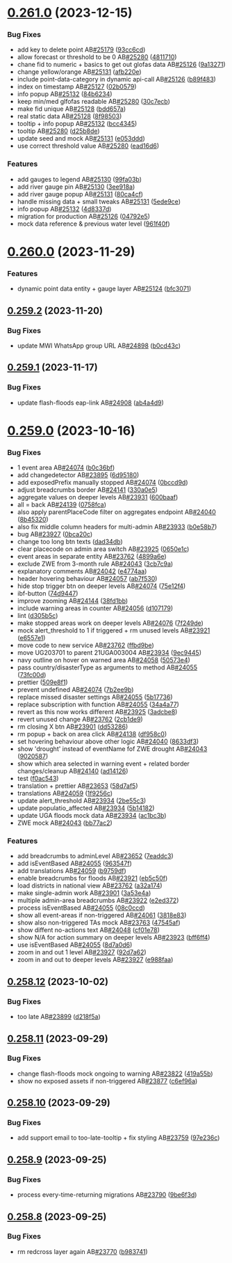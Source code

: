 # [0.261.0](https://github.com/rodekruis/IBF-system/compare/v0.260.0...v0.261.0) (2023-12-15)


### Bug Fixes

* add key to delete point AB[#25179](https://github.com/rodekruis/IBF-system/issues/25179) ([93cc6cd](https://github.com/rodekruis/IBF-system/commit/93cc6cd00af233e8512c6b3aa6bee12f6ffa7c6e))
* allow forecast or threshold to be 0 AB[#25280](https://github.com/rodekruis/IBF-system/issues/25280) ([4811710](https://github.com/rodekruis/IBF-system/commit/481171069ea1b2e58cd4ba038edfa93329ad096b))
* chane fid to numeric + basics to get out glofas data AB[#25126](https://github.com/rodekruis/IBF-system/issues/25126) ([9a13271](https://github.com/rodekruis/IBF-system/commit/9a13271075773d5c2273fdc128c9e89e320e9a12))
* change yellow/orange AB[#25131](https://github.com/rodekruis/IBF-system/issues/25131) ([afb220e](https://github.com/rodekruis/IBF-system/commit/afb220ed9003bcff2211f7a5697b410a8cbe5590))
* include point-data-category in dynamic api-call AB[#25126](https://github.com/rodekruis/IBF-system/issues/25126) ([b89f483](https://github.com/rodekruis/IBF-system/commit/b89f4837534ad53562f8b1e3a19bdb9dfc8c4829))
* index on timestamp AB[#25127](https://github.com/rodekruis/IBF-system/issues/25127) ([02b0579](https://github.com/rodekruis/IBF-system/commit/02b057940631dfa7a94023a13bb3812bb551bc37))
* info popup AB[#25132](https://github.com/rodekruis/IBF-system/issues/25132) ([84b6234](https://github.com/rodekruis/IBF-system/commit/84b62341798e67a5c23d3cec3766847028b23921))
* keep min/med glfofas readable AB[#25280](https://github.com/rodekruis/IBF-system/issues/25280) ([30c7ecb](https://github.com/rodekruis/IBF-system/commit/30c7ecbab5ecf4f9909ebbba66b86ce7a816e83d))
* make fid unique AB[#25128](https://github.com/rodekruis/IBF-system/issues/25128) ([bdd657a](https://github.com/rodekruis/IBF-system/commit/bdd657a0f5a85c182789c0072d2820f4d59f097b))
* real static data AB[#25128](https://github.com/rodekruis/IBF-system/issues/25128) ([8f98503](https://github.com/rodekruis/IBF-system/commit/8f98503c1eff0a8c7e06976b631ac003aade9fa8))
* tooltip + info popup AB[#25132](https://github.com/rodekruis/IBF-system/issues/25132) ([bcc4345](https://github.com/rodekruis/IBF-system/commit/bcc43452c6d93bdc531324c7a3efc24de3949245))
* tooltip AB[#25280](https://github.com/rodekruis/IBF-system/issues/25280) ([d25b8de](https://github.com/rodekruis/IBF-system/commit/d25b8dea346d7d22c959de436ad6334acd783838))
* update seed and mock AB[#25131](https://github.com/rodekruis/IBF-system/issues/25131) ([e053ddd](https://github.com/rodekruis/IBF-system/commit/e053ddd8a2bdaaa936e3b83729c6978eb2da572f))
* use correct threshold value AB[#25280](https://github.com/rodekruis/IBF-system/issues/25280) ([ead16d6](https://github.com/rodekruis/IBF-system/commit/ead16d6cf3f60d200a0c80f05adf1bfd126394a8))


### Features

* add gauges to legend AB[#25130](https://github.com/rodekruis/IBF-system/issues/25130) ([99fa03b](https://github.com/rodekruis/IBF-system/commit/99fa03be22829a16c2abc803a7c7d1e97cc42ebc))
* add river gauge pin AB[#25130](https://github.com/rodekruis/IBF-system/issues/25130) ([3ee918a](https://github.com/rodekruis/IBF-system/commit/3ee918afbda742558b30df0f79b754a48ab0c63e))
* add river gauge popup AB[#25131](https://github.com/rodekruis/IBF-system/issues/25131) ([80ca4cf](https://github.com/rodekruis/IBF-system/commit/80ca4cf7ee36f7f64163c5f3faeacf4a600a994b))
* handle missing data + small tweaks AB[#25131](https://github.com/rodekruis/IBF-system/issues/25131) ([5ede9ce](https://github.com/rodekruis/IBF-system/commit/5ede9ce230f34a4f858cc1ca1c7e213698109fd7))
* info popup AB[#25132](https://github.com/rodekruis/IBF-system/issues/25132) ([4d8337d](https://github.com/rodekruis/IBF-system/commit/4d8337d8e0fd0187de7a8809e7d88f4dbb6aaea7))
* migration for production AB[#25126](https://github.com/rodekruis/IBF-system/issues/25126) ([04792e5](https://github.com/rodekruis/IBF-system/commit/04792e5291de5a0134432a3e595683e6aa8d044c))
* mock data reference & previous water level ([961f40f](https://github.com/rodekruis/IBF-system/commit/961f40fff974c7f62fd427bcf2984df84af36bd6))



# [0.260.0](https://github.com/rodekruis/IBF-system/compare/v0.259.2...v0.260.0) (2023-11-29)


### Features

* dynamic point data entity + gauge layer AB[#25124](https://github.com/rodekruis/IBF-system/issues/25124) ([bfc3071](https://github.com/rodekruis/IBF-system/commit/bfc3071d1459a9b860442cb1431027e4fa34cd0c))



## [0.259.2](https://github.com/rodekruis/IBF-system/compare/v0.259.1...v0.259.2) (2023-11-20)


### Bug Fixes

* update MWI WhatsApp group URL AB[#24898](https://github.com/rodekruis/IBF-system/issues/24898) ([b0cd43c](https://github.com/rodekruis/IBF-system/commit/b0cd43c509c94439252fcc373d97d53dda0e8f99))



## [0.259.1](https://github.com/rodekruis/IBF-system/compare/v0.259.0...v0.259.1) (2023-11-17)


### Bug Fixes

* update flash-floods eap-link AB[#24908](https://github.com/rodekruis/IBF-system/issues/24908) ([ab4a4d9](https://github.com/rodekruis/IBF-system/commit/ab4a4d97b449644626fc3f4f90e0fcef9bd3161a))



# [0.259.0](https://github.com/rodekruis/IBF-system/compare/v0.258.12...v0.259.0) (2023-10-16)


### Bug Fixes

* 1 event area AB[#24074](https://github.com/rodekruis/IBF-system/issues/24074) ([b0c36bf](https://github.com/rodekruis/IBF-system/commit/b0c36bf9fe0e2236201342f7dca45e6878f8b950))
* add changedetector AB[#23895](https://github.com/rodekruis/IBF-system/issues/23895) ([6d95180](https://github.com/rodekruis/IBF-system/commit/6d9518016da527da2bf3ef579b962e1f1b05ab91))
* add exposedPrefix manually stopped AB[#24074](https://github.com/rodekruis/IBF-system/issues/24074) ([0bccd9d](https://github.com/rodekruis/IBF-system/commit/0bccd9d9efb2f6a42f7a5dbf372cda15a2d0bbbb))
* adjust breadcrumbs border AB[#24141](https://github.com/rodekruis/IBF-system/issues/24141) ([330a0e5](https://github.com/rodekruis/IBF-system/commit/330a0e53baa73a358b20b83124818a2043a703ce))
* aggregate values on deeper levels AB[#23931](https://github.com/rodekruis/IBF-system/issues/23931) ([600baaf](https://github.com/rodekruis/IBF-system/commit/600baafd3c3d16af2d2f40ed1d8d29f446190541))
* all = back AB[#24139](https://github.com/rodekruis/IBF-system/issues/24139) ([0758fca](https://github.com/rodekruis/IBF-system/commit/0758fcaafe6cbf67fb022eb60a5b3ac6199e5943))
* also apply parentPlaceCode filter on aggregates endpoint AB[#24040](https://github.com/rodekruis/IBF-system/issues/24040) ([8b45320](https://github.com/rodekruis/IBF-system/commit/8b45320b894ad247218dd893b9da8260531cef97))
* also fix middle column headers for multi-admin AB[#23933](https://github.com/rodekruis/IBF-system/issues/23933) ([b0e58b7](https://github.com/rodekruis/IBF-system/commit/b0e58b76e389c3a1b83a687f8e6d020fe0b79e43))
* bug AB[#23927](https://github.com/rodekruis/IBF-system/issues/23927) ([0bca20c](https://github.com/rodekruis/IBF-system/commit/0bca20c813da820ba6eab2f99096991b10223cb7))
* change too long btn texts ([dad34db](https://github.com/rodekruis/IBF-system/commit/dad34dbd6e40d83970423cff991c938739f614cd))
* clear placecode on admin area switch AB[#23925](https://github.com/rodekruis/IBF-system/issues/23925) ([0650e1c](https://github.com/rodekruis/IBF-system/commit/0650e1c7633d4f5d7d36ac6a3c7a3c26995f6a26))
* event areas in separate entity AB[#23762](https://github.com/rodekruis/IBF-system/issues/23762) ([4899a6e](https://github.com/rodekruis/IBF-system/commit/4899a6ea6e0883636b6d1c7e5cb6a9dae0158412))
* exclude ZWE from 3-month rule AB[#24043](https://github.com/rodekruis/IBF-system/issues/24043) ([3cb7c9a](https://github.com/rodekruis/IBF-system/commit/3cb7c9ae58c1b227768d393a507850588ec02197))
* explanatory comments AB[#24042](https://github.com/rodekruis/IBF-system/issues/24042) ([e4774aa](https://github.com/rodekruis/IBF-system/commit/e4774aab807b5fb1ab719517d1e30d969b8f5f5f))
* header hovering behaviour AB[#24057](https://github.com/rodekruis/IBF-system/issues/24057) ([ab7f530](https://github.com/rodekruis/IBF-system/commit/ab7f530ad3656d8d03b042b29c7b985eb153b87b))
* hide stop trigger btn on deeper levels AB[#24074](https://github.com/rodekruis/IBF-system/issues/24074) ([75e12f4](https://github.com/rodekruis/IBF-system/commit/75e12f44165d1d338e184d994a2afef3a5ad9ef0))
* ibf-button ([74d9447](https://github.com/rodekruis/IBF-system/commit/74d944777c91022e77fc44426cee565bec22fd08))
* improve zooming AB[#24144](https://github.com/rodekruis/IBF-system/issues/24144) ([38fd1bb](https://github.com/rodekruis/IBF-system/commit/38fd1bb6e09bdda56a6c98878c26cb7824cad0c6))
* include warning areas in counter AB[#24056](https://github.com/rodekruis/IBF-system/issues/24056) ([d107179](https://github.com/rodekruis/IBF-system/commit/d1071799f418bacfa5e001869b9b8570467bf7be))
* lint ([d305b5c](https://github.com/rodekruis/IBF-system/commit/d305b5c6bc92dbfa254858c0deab02817836d663))
* make stopped areas work on deeper levels AB[#24076](https://github.com/rodekruis/IBF-system/issues/24076) ([7f249de](https://github.com/rodekruis/IBF-system/commit/7f249de3827ae3d0ce187bfa2516f03c654d219a))
* mock alert_threshold to 1 if triggered + rm unused levels AB[#23921](https://github.com/rodekruis/IBF-system/issues/23921) ([e6557e1](https://github.com/rodekruis/IBF-system/commit/e6557e15cf34a02408923f1dc85ff978ebba4619))
* move code to new service AB[#23762](https://github.com/rodekruis/IBF-system/issues/23762) ([ffbd9be](https://github.com/rodekruis/IBF-system/commit/ffbd9be20a5625acd64f3f37f2520012cb654f88))
* move UG203701 to parent 21UGA003004 AB[#23934](https://github.com/rodekruis/IBF-system/issues/23934) ([9ec9445](https://github.com/rodekruis/IBF-system/commit/9ec94450d394033a19a5aea12d5ac89b2cbc8232))
* navy outline on hover on warned area AB[#24058](https://github.com/rodekruis/IBF-system/issues/24058) ([50573e4](https://github.com/rodekruis/IBF-system/commit/50573e4aa5247a78fb71f22a74b891e3e2bf3b2b))
* pass country/disasterType as arguments to method AB[#24055](https://github.com/rodekruis/IBF-system/issues/24055) ([73fc00d](https://github.com/rodekruis/IBF-system/commit/73fc00da7b01bf23b6164a3a804f8173ccf9ecaf))
* prettier ([509e8f1](https://github.com/rodekruis/IBF-system/commit/509e8f15f428dfbcfa22bcd2863e920fa2105110))
* prevent undefined AB[#24074](https://github.com/rodekruis/IBF-system/issues/24074) ([7b2ee9b](https://github.com/rodekruis/IBF-system/commit/7b2ee9bdcc6afe7892078f6a13b6f078230ad350))
* replace missed disaster settings AB[#24055](https://github.com/rodekruis/IBF-system/issues/24055) ([5b17736](https://github.com/rodekruis/IBF-system/commit/5b177369335a43f5cd5fb1ea72bee83f385a095a))
* replace subscription with function AB[#24055](https://github.com/rodekruis/IBF-system/issues/24055) ([34a4a77](https://github.com/rodekruis/IBF-system/commit/34a4a7799f2caf60cd1184febc179f2c8f41fe35))
* revert as this now works different AB[#23925](https://github.com/rodekruis/IBF-system/issues/23925) ([3adcbe8](https://github.com/rodekruis/IBF-system/commit/3adcbe8401649ea46f1c00beadc04c00c4823a33))
* revert unused change AB[#23762](https://github.com/rodekruis/IBF-system/issues/23762) ([2cb1de9](https://github.com/rodekruis/IBF-system/commit/2cb1de9c415522347c1f829cebb7ee742db69543))
* rm closing X btn AB[#23901](https://github.com/rodekruis/IBF-system/issues/23901) ([dd53286](https://github.com/rodekruis/IBF-system/commit/dd5328693605a1415505fe0bfd3025184f002c85))
* rm popup + back on area click AB[#24138](https://github.com/rodekruis/IBF-system/issues/24138) ([df958c0](https://github.com/rodekruis/IBF-system/commit/df958c0c7afa5825733bc3d121cb4730900c8396))
* set hovering behaviour above other logic AB[#24040](https://github.com/rodekruis/IBF-system/issues/24040) ([8633df3](https://github.com/rodekruis/IBF-system/commit/8633df3a7f1c07bac9e735bcdc85981225bdf097))
* show 'drought' instead of eventName fof ZWE drought AB[#24043](https://github.com/rodekruis/IBF-system/issues/24043) ([9020587](https://github.com/rodekruis/IBF-system/commit/9020587b647c51e2d7b4d8eaa9071169c622181c))
* show which area selected in warning event + related border changes/cleanup AB[#24140](https://github.com/rodekruis/IBF-system/issues/24140) ([ad14126](https://github.com/rodekruis/IBF-system/commit/ad141269f0bab8e37f68728c29fd5b372847212a))
* test ([f0ac543](https://github.com/rodekruis/IBF-system/commit/f0ac543261c2a4bfe4519b623fc5dd25bafc9894))
* translation + prettier AB[#23653](https://github.com/rodekruis/IBF-system/issues/23653) ([58d7af5](https://github.com/rodekruis/IBF-system/commit/58d7af569b344adc240f803c03f2d4c46e55ba57))
* translations AB[#24059](https://github.com/rodekruis/IBF-system/issues/24059) ([1f9256c](https://github.com/rodekruis/IBF-system/commit/1f9256c82388e299e959b474b2b209a33f7dd654))
* update alert_threshold AB[#23934](https://github.com/rodekruis/IBF-system/issues/23934) ([2be55c3](https://github.com/rodekruis/IBF-system/commit/2be55c31c27d73e80b87cea300bad6eee4412328))
* update populatio_affected AB[#23934](https://github.com/rodekruis/IBF-system/issues/23934) ([5b14182](https://github.com/rodekruis/IBF-system/commit/5b141828d0e76b37b17add386632e7e7582ee768))
* update UGA floods mock data AB[#23934](https://github.com/rodekruis/IBF-system/issues/23934) ([ac1bc3b](https://github.com/rodekruis/IBF-system/commit/ac1bc3bb02d0ec7737346a696c55646942f7c347))
* ZWE mock AB[#24043](https://github.com/rodekruis/IBF-system/issues/24043) ([bb77ac2](https://github.com/rodekruis/IBF-system/commit/bb77ac28755c7f1b5de6814888fd56fffee545f7))


### Features

* add breadcrumbs to adminLevel AB[#23652](https://github.com/rodekruis/IBF-system/issues/23652) ([7eaddc3](https://github.com/rodekruis/IBF-system/commit/7eaddc3a01295d87ac65b7575e509bab24fc5a47))
* add isEventBased AB[#24055](https://github.com/rodekruis/IBF-system/issues/24055) ([963547f](https://github.com/rodekruis/IBF-system/commit/963547fe3a30d8c624ff58f00201e981b4252ed2))
* add translations AB[#24059](https://github.com/rodekruis/IBF-system/issues/24059) ([b9759df](https://github.com/rodekruis/IBF-system/commit/b9759dfccab9292a3d9221ba896710b10ac2af39))
* enable breadcrumbs for floods AB[#23921](https://github.com/rodekruis/IBF-system/issues/23921) ([eb5c50f](https://github.com/rodekruis/IBF-system/commit/eb5c50fe8099beb61ccadff65a0148b9ad4df031))
* load districts in national view AB[#23762](https://github.com/rodekruis/IBF-system/issues/23762) ([a32a174](https://github.com/rodekruis/IBF-system/commit/a32a17487c09f4429c6f7a5e7188164bd67f34ba))
* make single-admin work AB[#23901](https://github.com/rodekruis/IBF-system/issues/23901) ([3a53e4a](https://github.com/rodekruis/IBF-system/commit/3a53e4a8d4685f363151ab745b77c1d82be63421))
* multiple admin-area breadcrumbs AB[#23922](https://github.com/rodekruis/IBF-system/issues/23922) ([e2ed372](https://github.com/rodekruis/IBF-system/commit/e2ed372072ecc8739a4833dbf54cd694bae61b80))
* process isEventBased AB[#24055](https://github.com/rodekruis/IBF-system/issues/24055) ([08c0ccd](https://github.com/rodekruis/IBF-system/commit/08c0ccd49d1c37a257347a19ac122b91a906eedf))
* show all event-areas if non-triggered AB[#24061](https://github.com/rodekruis/IBF-system/issues/24061) ([3818e83](https://github.com/rodekruis/IBF-system/commit/3818e83d22d879bbc7726531f33dc6909eb00cec))
* show also non-triggered TAs mock AB[#23763](https://github.com/rodekruis/IBF-system/issues/23763) ([47545af](https://github.com/rodekruis/IBF-system/commit/47545af299a2749df91aa35b51f65eb12e863be5))
* show diffent no-actions text AB[#24048](https://github.com/rodekruis/IBF-system/issues/24048) ([cf01e78](https://github.com/rodekruis/IBF-system/commit/cf01e78d8781ceee9ed969076fd4fbfb6f54bbfd))
* show N/A for action summary on deeper levels AB[#23923](https://github.com/rodekruis/IBF-system/issues/23923) ([bff6ff4](https://github.com/rodekruis/IBF-system/commit/bff6ff408130b44f7b62c9b0eda5a107a850e938))
* use isEventBased AB[#24055](https://github.com/rodekruis/IBF-system/issues/24055) ([8d7a0d6](https://github.com/rodekruis/IBF-system/commit/8d7a0d65021fe389737db768f5dffaebc223c737))
* zoom in and out 1 level AB[#23927](https://github.com/rodekruis/IBF-system/issues/23927) ([92d7a62](https://github.com/rodekruis/IBF-system/commit/92d7a621d8c602940d5e31a5b19437f6a9845618))
* zoom in and out to deeper levels AB[#23927](https://github.com/rodekruis/IBF-system/issues/23927) ([e988faa](https://github.com/rodekruis/IBF-system/commit/e988faa723af895b7ee8aa6bb950616c08cff654))



## [0.258.12](https://github.com/rodekruis/IBF-system/compare/v0.258.11...v0.258.12) (2023-10-02)


### Bug Fixes

* too late AB[#23899](https://github.com/rodekruis/IBF-system/issues/23899) ([d218f5a](https://github.com/rodekruis/IBF-system/commit/d218f5a66acc2511c6c72e68c8767b771774e7a9))



## [0.258.11](https://github.com/rodekruis/IBF-system/compare/v0.258.10...v0.258.11) (2023-09-29)


### Bug Fixes

* change flash-floods mock ongoing to warning AB[#23822](https://github.com/rodekruis/IBF-system/issues/23822) ([419a55b](https://github.com/rodekruis/IBF-system/commit/419a55b2f691544aa315f2272da085dc39398b4c))
* show no exposed assets if non-triggered AB[#23877](https://github.com/rodekruis/IBF-system/issues/23877) ([c6ef96a](https://github.com/rodekruis/IBF-system/commit/c6ef96a5e195221b32ef383ae6bd69970f227c35))



## [0.258.10](https://github.com/rodekruis/IBF-system/compare/v0.258.9...v0.258.10) (2023-09-29)


### Bug Fixes

* add support email to too-late-tooltip + fix styling AB[#23759](https://github.com/rodekruis/IBF-system/issues/23759) ([97e236c](https://github.com/rodekruis/IBF-system/commit/97e236cf9c101516745c4c3fc2ab222ce0828fc0))



## [0.258.9](https://github.com/rodekruis/IBF-system/compare/v0.258.8...v0.258.9) (2023-09-25)


### Bug Fixes

* process every-time-returning migrations AB[#23790](https://github.com/rodekruis/IBF-system/issues/23790) ([9be6f3d](https://github.com/rodekruis/IBF-system/commit/9be6f3d10bdc4fac58be1771e70b1fe450ca42f4))



## [0.258.8](https://github.com/rodekruis/IBF-system/compare/v0.258.7...v0.258.8) (2023-09-25)


### Bug Fixes

* rm redcross layer again AB[#23770](https://github.com/rodekruis/IBF-system/issues/23770) ([b983741](https://github.com/rodekruis/IBF-system/commit/b98374151aa1c50e45034462483279c84b2ab0b8))



